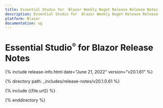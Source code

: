 ```yaml
---
title: Essential Studio for  Blazor Weekly Nuget Release Release Notes  
description: Essential Studio for  Blazor Weekly Nuget Release Release Notes 
platform: Blazor
documentation: ug
---
```


# Essential Studio<sup style="font-size:70%">&reg;</sup> for  Blazor  Release Notes  

{% include release-info.html date="June 21, 2022"  version="v20.1.61" %} 

{% directory path: _includes/release-notes/v20.1.0.61 %}

{% include {{file.url}} %}

{% enddirectory %}
